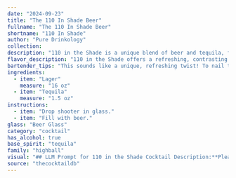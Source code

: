 ```yaml
---
date: "2024-09-23"
title: "The 110 In Shade Beer"
fullname: "The 110 In Shade Beer"
shortname: "110 In Shade"
author: "Pure Drinkology"
collection:
description: "110 in the Shade is a unique blend of beer and tequila, falling into the Highball cocktail family.  Its origin remains shrouded in mystery, but the combination likely emerged from the desire to mix traditional Mexican flavors with a refreshing, thirst-quenching beer base. "
flavor_description: "110 in the Shade offers a refreshing, contrasting taste experience.  The lager provides a crisp, clean base, while the tequila adds a subtle, agave-forward warmth.  Expect a hint of citrus, perhaps lime or lemon, to cut through the sweetness and create a balanced, thirst-quenching drink. "
bartender_tips: "This sounds like a unique, refreshing twist! To nail the 110 in the Shade, chill your lager and tequila well before mixing. A good ratio is 2 parts lager to 1 part tequila.  Use a tall glass with ice and a lime wedge garnish.  Remember,  this drink is all about balance, so experiment with the ratios to find your perfect blend. "
ingredients:
  - item: "Lager"
    measure: "16 oz"
  - item: "Tequila"
    measure: "1.5 oz"
instructions:
  - item: "Drop shooter in glass."
  - item: "Fill with beer."
glass: "Beer Glass"
category: "cocktail"
has_alcohol: true
base_spirit: "tequila"
family: "highball"
visual: "## LLM Prompt for 110 in the Shade Cocktail Description:**Please describe the visual appearance of a 110 in the Shade cocktail, a refreshing drink made with Lager and Tequila. Consider the following:*** **Color:** What is the overall color of the drink? Is it clear, cloudy, or layered? * **Clarity:** Is the drink transparent, or does it have a slightly hazy appearance? * **Head:** Does the Lager create a head on top? Describe its size, color, and texture. * **Garnish:**  What garnish is used? How does it enhance the visual appeal?* **Glassware:** Is the drink served in a specific type of glass? Describe its shape, size, and material. * **Overall Impression:** What is the overall visual impression of the 110 in the Shade cocktail? Is it refreshing, vibrant, or elegant? **Example Response:**The 110 in the Shade cocktail is a vibrant blend of golden lager and clear tequila, resulting in a light, straw-colored drink. A subtle, frothy head crowns the top, reminiscent of a well-poured pint of beer, adding a touch of creaminess to the visual appeal.  A simple lime wedge garnish rests on the rim of the tall, frosted glass, adding a touch of citrusy color and fragrance to the composition. The overall impression is one of refreshing lightness, ideal for a hot summer day. "
source: "thecocktaildb"
---
```


